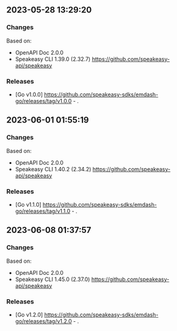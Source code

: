 

## 2023-05-28 13:29:20
### Changes
Based on:
- OpenAPI Doc 2.0.0 
- Speakeasy CLI 1.39.0 (2.32.7) https://github.com/speakeasy-api/speakeasy
### Releases
- [Go v1.0.0] https://github.com/speakeasy-sdks/emdash-go/releases/tag/v1.0.0 - .

## 2023-06-01 01:55:19
### Changes
Based on:
- OpenAPI Doc 2.0.0 
- Speakeasy CLI 1.40.2 (2.34.2) https://github.com/speakeasy-api/speakeasy
### Releases
- [Go v1.1.0] https://github.com/speakeasy-sdks/emdash-go/releases/tag/v1.1.0 - .

## 2023-06-08 01:37:57
### Changes
Based on:
- OpenAPI Doc 2.0.0 
- Speakeasy CLI 1.45.0 (2.37.0) https://github.com/speakeasy-api/speakeasy
### Releases
- [Go v1.2.0] https://github.com/speakeasy-sdks/emdash-go/releases/tag/v1.2.0 - .